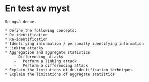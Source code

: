 # En test av myst

```{seealso}
Se også denne. 
```

```{admonition}Learning Objectives After reading this chapter, you be able to:
* Define the following concepts:
* De-identification
* Re-identification
* Identifying information / personally identifying information 
* Linking attacks
* Aggregation and aggregate statistics
    - Differencing attacks
    -   Perform a linking attack
    -   Perform a differencing attack
* Explain the limitations of de-identification techniques
* Explain the limitations of aggregate statistics 
```